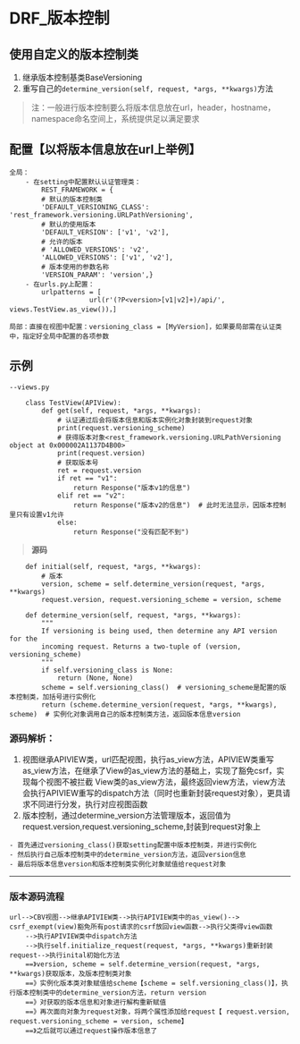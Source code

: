 # DRF_版本控制
## 使用自定义的版本控制类
1. 继承版本控制基类BaseVersioning
2. 重写自己的`determine_version(self, request, *args, **kwargs)`方法

>注：一般进行版本控制要么将版本信息放在url，header，hostname，namespace命名空间上，系统提供足以满足要求

## 配置【以将版本信息放在url上举例】
    全局：
        - 在setting中配置默认认证管理类：
            REST_FRAMEWORK = {
            # 默认的版本控制类
            'DEFAULT_VERSIONING_CLASS': 'rest_framework.versioning.URLPathVersioning',
            # 默认的使用版本
            'DEFAULT_VERSION': ['v1', 'v2'],
            # 允许的版本
            # 'ALLOWED_VERSIONS': 'v2',
            'ALLOWED_VERSIONS': ['v1', 'v2'],
            # 版本使用的参数名称
            'VERSION_PARAM': 'version',}
        - 在urls.py上配置：
            urlpatterns = [
                        url(r'(?P<version>[v1|v2]+)/api/', views.TestView.as_view())，]

    局部：直接在视图中配置：versioning_class = [MyVersion]，如果要局部需在认证类中，指定好全局中配置的各项参数

## 示例
```
--views.py

    class TestView(APIView):
        def get(self, request, *args, **kwargs):
            # 认证通过后会将版本信息和版本实例化对象封装到request对象
            print(request.versioning_scheme)
            # 获得版本对象<rest_framework.versioning.URLPathVersioning object at 0x000002A1137D4B00>
            print(request.version)
            # 获取版本号
            ret = request.version
            if ret == "v1":
                return Response("版本v1的信息")
            elif ret == "v2":
                return Response("版本v2的信息")  # 此时无法显示，因版本控制里只有设置v1允许
            else:
                return Response("没有匹配不到")
```
>**源码**

        def initial(self, request, *args, **kwargs):
            # 版本
            version, scheme = self.determine_version(request, *args, **kwargs)
            request.version, request.versioning_scheme = version, scheme

        def determine_version(self, request, *args, **kwargs):
            """
            If versioning is being used, then determine any API version for the
            incoming request. Returns a two-tuple of (version, versioning_scheme)
            """
            if self.versioning_class is None:
                return (None, None)
            scheme = self.versioning_class()  # versioning_scheme是配置的版本控制类，加括号进行实例化
            return (scheme.determine_version(request, *args, **kwargs), scheme)  # 实例化对象调用自己的版本控制类方法，返回版本信息version

### 源码解析：
1. 视图继承APIVIEW类，url匹配视图，执行as_view方法，APIVIEW类重写as_view方法，在继承了View的as_view方法的基础上，实现了豁免csrf，实现每个视图不被拦截
View类的as_view方法，最终返回view方法，view方法会执行APIVIEW重写的dispatch方法（同时也重新封装request对象），更具请求不同进行分发，执行对应视图函数
2. 版本控制，通过determine_version方法管理版本，返回值为request.version,request.versioning_scheme,封装到request对象上

>
    - 首先通过versioning_class()获取setting配置中版本控制类，并进行实例化
    - 然后执行自己版本控制类中的determine_version方法，返回version信息
    - 最后将版本信息version和版本控制类实例化对象赋值给request对象

---
### 版本源码流程
```
url-->CBV视图-->继承APIVIEW类-->执行APIVIEW类中的as_view()--> csrf_exempt(view)豁免所有post请求的csrf放回view函数-->执行父类得view函数
    -->执行APIVIEW类中dispatch方法
    -->执行self.initialize_request(request, *args, **kwargs)重新封装request-->执行inital初始化方法
    ==》version, scheme = self.determine_version(request, *args, **kwargs)获取版本，及版本控制类对象
    ==》实例化版本类对象赋值给scheme【scheme = self.versioning_class()】，执行版本控制类中的determine_version方法，return version
    ==》对获取的版本信息和对象进行解构重新赋值
    ==》再次面向对象为request对象，将两个属性添加给request【 request.version, request.versioning_scheme = version, scheme】
    ==》之后就可以通过request操作版本信息了
```

